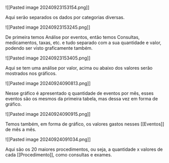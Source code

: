 ![[Pasted image 20240923153154.png]]

Aqui serão separados os dados por categorias diversas.


![[Pasted image 20240923153245.png]]


De primeira temos Análise por eventos, então temos Consultas, medicamentos, taxas, etc. e tudo separado com a sua quantidade e valor, podendo ser visto graficamente também.


![[Pasted image 20240923153405.png]]


Aqui se tem uma análise por valor, acima ou abaixo dos valores serão mostrados nos gráficos.


![[Pasted image 20240924090813.png]]


Nesse gráfico é apresentado q quantidade de eventos por mês, esses eventos são os mesmos da primeira tabela, mas dessa vez em forma de gráfico.


![[Pasted image 20240924090915.png]]


Temos também, em forma de gráfico, os valores gastos nesses [[Eventos]] de mês a mês.


![[Pasted image 20240924091034.png]]


Aqui são os 20 maiores procedimentos, ou seja, a quantidade x valores de cada [[Procedimento]], como consultas e exames.